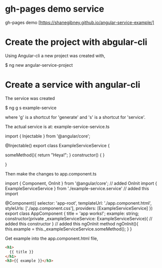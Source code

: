 # gh-pages demo service

gh-pages demo [https://shanegibney.github.io/angular-service-example/]

# Create the project with abgular-cli

Using Angular-cli a new project was created with,

$ ng new angular-service-project

# Create a service with angular-cli

The service was created

$ ng g s example-service

where 'g' is a shortcut for 'generate' and 's' is a shortcut for 'service'.

The actual service is at: example-service-service.ts

import { Injectable } from '@angular/core';

@Injectable()
export class ExampleServiceService {

  someMethod(){
    return "Heya!";
  }
  constructor() { }

}

Then make the changes to app.component.ts

import { Component, OnInit } from '@angular/core'; // added OnInit
import { ExampleServiceService } from './example-service.service' // added this import

@Component({
  selector: 'app-root',
  templateUrl: './app.component.html',
  styleUrls: ['./app.component.css'],
  providers: [ExampleServiceService]
})
export class AppComponent {
  title = 'app works!';
  example: string;
  constructor(private _exampleServiceService: ExampleServiceService){ // added this constructor
  }
  // added this ngOnInit method
  ngOnInit(){
 this.example = this._exampleServiceService.someMethod();
  }
}

Get example into the app.component.html file,

```HTML
<h1>
  {{ title }}
</h1>
<h3>{{ example }}</h3>
```
